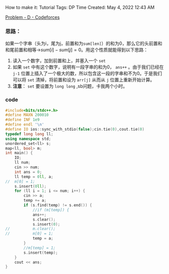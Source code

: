 How to make it: Tutorial
Tags: DP
Time Created: May 4, 2022 12:43 AM

[Problem - D - Codeforces](https://codeforces.com/contest/1426/problem/D)

### 思路：

如果一个字串（头为i，尾为j，前置和为`sum[len]`）的和为0，那么它的头前置和和尾前置和相等→$sum[i]-sum[j]=0$。用这个性质就能得到以下思路：

1. 读入一个数字，加到前置和上，并塞入一个 `set`
2. 如果 `set` 中有这个数字，说明有一段字串的和为0， `ans++` 。由于我们已经在 `j-1` 位置上插入了一个极大的数，所以包含这一段的字串和不为0。于是我们可以将 `set` 清掉，将前置和设为 `arr[j]` 从而从 `j` 位置上重新开始计算。
3. **注意**： `set` 要设置为 `long long` ,sb问题，卡我两个小时。

### code

```cpp
#include<bits/stdc++.h>
#define MAXN 200010
#define INF 1e9
#define endl '\n'
#define IO ios::sync_with_stdio(false);cin.tie(0),cout.tie(0)
typedef long long ll;
using namespace std;
unordered_set<ll> s;
map<ll, bool> m;
int main() {
	IO;
	ll num;
	cin >> num;
	int ans = 0;
	ll temp = 0ll, a;
//	m[0] = 1;
	s.insert(0ll);
	for (ll i = 1; i <= num; i++) {
		cin >> a;
		temp += a;
		if (s.find(temp) != s.end()) {
			//if (m[temp]) {
			ans++;
			s.clear();
			s.insert(0);
//			m.clear();
//			m[0] = 1;
			temp = a;
		}
		//m[temp] = 1;
		s.insert(temp);
	}
	cout << ans;
}
```